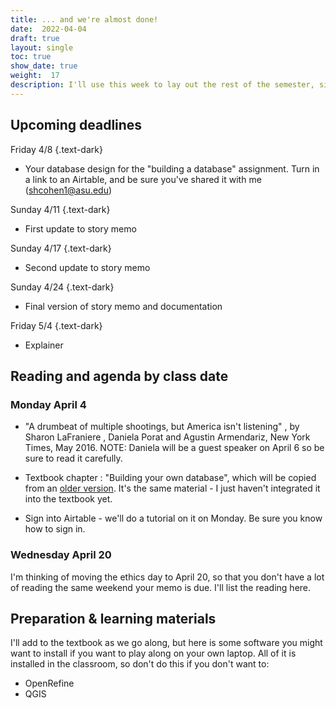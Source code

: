 ```yaml
---
title: ... and we're almost done!
date:  2022-04-04
draft: true
layout: single
toc: true
show_date: true
weight:  17
description: I'll use this week to lay out the rest of the semester, since there aren't many deliverables. But please keep an eye on this for readings. 
--- 
```



## Upcoming deadlines

Friday 4/8
{.text-dark}
* Your database design for the "building a database" assignment. Turn in a link to an Airtable, and be sure you've shared it with me (shcohen1@asu.edu)

Sunday 4/11
{.text-dark}
* First update to story memo

Sunday 4/17
{.text-dark}
* Second update to story memo

Sunday 4/24
{.text-dark}
* Final version of story memo and documentation

Friday 5/4
{.text-dark}
* Explainer 

## Reading and agenda by class date

### Monday April 4

* "A drumbeat of multiple shootings, but America isn't listening" , by Sharon LaFraniere , Daniela Porat  and Agustin Armendariz, New York Times, May 2016. NOTE: Daniela will be a guest speaker on April 6 so be sure to read it carefully. 

* Textbook chapter : "Building your own database", which will be copied from an [older version](https://cronkitedata.github.io/cronkite-docs/general/09-build-own.html). It's the same material - I just haven't integrated it into the textbook yet. 

* Sign into Airtable - we'll do a tutorial on it on Monday. Be sure you know how to sign in. 

### Wednesday April 20

I'm thinking of moving the ethics day to April 20, so that you don't have a lot of reading the same weekend your memo is due. I'll list the reading here. 


## Preparation & learning materials

I'll add to the textbook as we go along, but here is some software you might want to install if you want to play along on your own laptop. All of it is installed in the classroom, so don't do this if you don't want to:

* OpenRefine
* QGIS 
